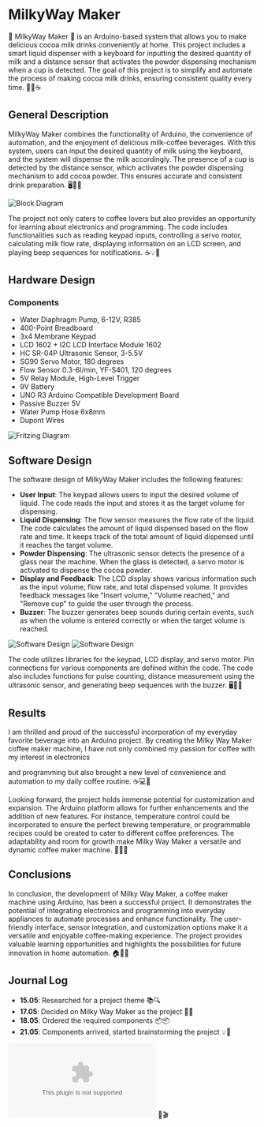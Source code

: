 # MilkyWay Maker

🌌 MilkyWay Maker 🌌 is an Arduino-based system that allows you to make delicious cocoa milk drinks conveniently at home. This project includes a smart liquid dispenser with a keyboard for inputting the desired quantity of milk and a distance sensor that activates the powder dispensing mechanism when a cup is detected. The goal of this project is to simplify and automate the process of making cocoa milk drinks, ensuring consistent quality every time. 🍫🥛☕️

## General Description

MilkyWay Maker combines the functionality of Arduino, the convenience of automation, and the enjoyment of delicious milk-coffee beverages. With this system, users can input the desired quantity of milk using the keyboard, and the system will dispense the milk accordingly. The presence of a cup is detected by the distance sensor, which activates the powder dispensing mechanism to add cocoa powder. This ensures accurate and consistent drink preparation. 🖥️🤖🍶

![Block Diagram](https://github.com/maruwu8/MilkyWay-Maker/blob/main/assets/block%20schema.png)


The project not only caters to coffee lovers but also provides an opportunity for learning about electronics and programming. The code includes functionalities such as reading keypad inputs, controlling a servo motor, calculating milk flow rate, displaying information on an LCD screen, and playing beep sequences for notifications. ☕️💡📝

## Hardware Design

### Components
- Water Diaphragm Pump, 6-12V, R385
- 400-Point Breadboard
- 3x4 Membrane Keypad
- LCD 1602 + I2C LCD Interface Module 1602
- HC SR-04P Ultrasonic Sensor, 3-5.5V
- SG90 Servo Motor, 180 degrees
- Flow Sensor 0.3-6l/min, YF-S401, 120 degrees
- 5V Relay Module, High-Level Trigger
- 9V Battery
- UNO R3 Arduino Compatible Development Board
- Passive Buzzer 5V
- Water Pump Hose 6x8mm
- Dupont Wires

![Fritzing Diagram](https://github.com/maruwu8/MilkyWay-Maker/blob/main/assets/Fritzing.png)

## Software Design

The software design of MilkyWay Maker includes the following features:

- **User Input**: The keypad allows users to input the desired volume of liquid. The code reads the input and stores it as the target volume for dispensing.
- **Liquid Dispensing**: The flow sensor measures the flow rate of the liquid. The code calculates the amount of liquid dispensed based on the flow rate and time. It keeps track of the total amount of liquid dispensed until it reaches the target volume.
- **Powder Dispensing**: The ultrasonic sensor detects the presence of a glass near the machine. When the glass is detected, a servo motor is activated to dispense the cocoa powder.
- **Display and Feedback**: The LCD display shows various information such as the input volume, flow rate, and total dispensed volume. It provides feedback messages like "Insert volume," "Volume reached," and "Remove cup" to guide the user through the process.
- **Buzzer**: The buzzer generates beep sounds during certain events, such as when the volume is entered correctly or when the target volume is reached.

![Software Design](https://github.com/maruwu8/MilkyWay-Maker/blob/main/assets/milkywaymaker2_stan_mara.jpg)
![Software Design](https://github.com/maruwu8/MilkyWay-Maker/blob/main/assets/milkywaymaker3_stan_mara.jpg)

The code utilizes libraries for the keypad, LCD display, and servo motor. Pin connections for various components are defined within the code. The code also includes functions for pulse counting, distance measurement using the ultrasonic sensor, and generating beep sequences with the buzzer. 🖥️🧪🎶

## Results

I am thrilled and proud of the successful incorporation of my everyday favorite beverage into an Arduino project. By creating the Milky Way Maker coffee maker machine, I have not only combined my passion for coffee with my interest in electronics

and programming but also brought a new level of convenience and automation to my daily coffee routine. ☕️💻🤩

Looking forward, the project holds immense potential for customization and expansion. The Arduino platform allows for further enhancements and the addition of new features. For instance, temperature control could be incorporated to ensure the perfect brewing temperature, or programmable recipes could be created to cater to different coffee preferences. The adaptability and room for growth make Milky Way Maker a versatile and dynamic coffee maker machine. 🌟🔧🌱

## Conclusions

In conclusion, the development of Milky Way Maker, a coffee maker machine using Arduino, has been a successful project. It demonstrates the potential of integrating electronics and programming into everyday appliances to automate processes and enhance functionality. The user-friendly interface, sensor integration, and customization options make it a versatile and enjoyable coffee-making experience. The project provides valuable learning opportunities and highlights the possibilities for future innovation in home automation. 🏠🚀😃


## Journal Log

- **15.05**: Researched for a project theme 📚🔍
- **17.05**: Decided on Milky Way Maker as the project 🌌✨
- **18.05**: Ordered the required components 📦📦
- **21.05**: Components arrived, started brainstorming the project 💡💭

![Demo Video](https://example.com/milkywaymaker-demovideo.zip) 🎥🎬

